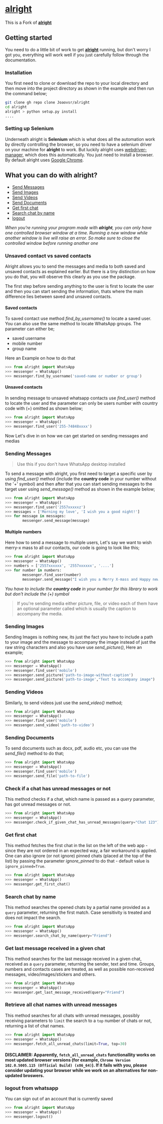 # [alright](#)
This is a Fork of [**alright**](https://github.com/Kalebu/alright)

## Getting started

You need to do a little bit of work to get [**alright**](https://github.com/Kalebu/alright) running, but don't worry I got you, everything will work well if you just carefully follow through the documentation.

### Installation

You first need to clone or download the repo to your local directory and then move into the project directory as shown in the example and then run the command below;

```bash
git clone gh repo clone Joaovsr/alright
cd alright
alright > python setup.py install 
....
```

### Setting up Selenium

Underneath alright is **Selenium** which is what does all the automation work by directly controlling the browser, so you need to have a selenium driver on your machine for **alright** to work. But luckily alright uses [webdriver-manager](https://pypi.org/project/webdriver-manager/), which does this automatically. You just need to install a browser. By default alright uses [Google Chrome](https://www.google.com/chrome/).

## What you can do with alright?

- [Send Messages](#sending-messages)
- [Send Images](#sending-images)
- [Send Videos](#sending-videos)
- [Send Documents](#sending-documents)
- [Get first chat](#get-first-chat)
- [Search chat by name](#search-chat-by-name)
- [logout](#logout)

*When you're running your program made with **alright**, you can only have one controlled browser window at a time. Running a new window while another window is live will raise an error. So make sure to close the controlled window before running another one*

### Unsaved contact vs saved contacts

Alright allows you to send the messages and media to both saved and unsaved contacts as explained earlier. But there is a tiny distinction on how you do that, you will observe this clearly as you use the package.

The first step before sending anything to the user is first to locate the user and then you can start sending the information, thats where the main difference lies between saved and unsaved contacts.

#### Saved contacts

To saved contact use method *find_by_username()* to locate a saved user. You can also use the same method to locate WhatsApp groups. The parameter can either be;

- saved username
- mobile number
- group name

Here an Example on how to do that

```python
>>> from alright import WhatsApp
>>> messenger = WhatsApp()
>>> messenger.find_by_username('saved-name or number or group')
```

#### Unsaved contacts

In sending message to unsaved whatsapp contacts use *find_user()* method to locate the user and the parameter can only be users number with country code with (+) omitted as shown below;

```python
>>> from alright import WhatsApp
>>> messenger = WhatsApp()
>>> messenger.find_user('255-74848xxxx')
```

Now Let's dive in on how we can get started on sending messages and medias

### Sending Messages

>Use this if you don't have WhatsApp desktop installed

To send a message with alright, you first need to target a specific user by using *find_user()* method (include the **country code** in your number without the '+' symbol) and then after that you can start sending messages to the target user using *send_message()* method as shown in the example below;

```python
>>> from alright import WhatsApp
>>> messenger = WhatsApp()
>>> messenger.find_user('2557xxxxxz')
>>> messages = ['Morning my love', 'I wish you a good night!']
>>> for message in messages:  
        messenger.send_message(message)    
```
#### Multiple numbers

Here how to send a message to multiple users, Let's say we want to wish merry-x mass to all our contacts, our code is going to look like this;

```python
>>> from alright import WhatsApp
>>> messenger = WhatsApp()
>>> numbers = ['2557xxxxxx', '2557xxxxxx', '....']
>>> for number in numbers:
        messenger.find_user(number)
        messenger.send_message("I wish you a Merry X-mass and Happy new year ")
```

*You have to include the **country code** in your number for this library to work but don't include the (+) symbol*


> If you're sending media either picture, file, or video each of them have an optional parameter called <message> which is usually the caption to accompany the media. 

### Sending Images

Sending Images is nothing new, its just the fact you have to include a path to your image and the message to accompany the image instead of just the raw string characters and also you have use *send_picture()*, Here an example;


```python
>>> from alright import WhatsApp
>>> messenger = WhatsApp()
>>> messenger.find_user('mobile')
>>> messenger.send_picture('path-to-image-without-caption')
>>> messenger.send_picture('path-to-image',"Text to accompany image")
```

### Sending Videos

Similarly, to send videos just use the *send_video()*  method;

```python
>>> from alright import WhatsApp
>>> messenger = WhatsApp()
>>> messenger.find_user('mobile')
>>> messenger.send_video('path-to-video')
```

>

### Sending Documents

To send documents such as docx, pdf, audio etc, you can use the *send_file()* method to do that;

```python
>>> from alright import WhatsApp
>>> messenger = WhatsApp()
>>> messenger.find_user('mobile')
>>> messenger.send_file('path-to-file')
```

### Check if a chat has unread messages or not

This method checks if a chat, which name is passed as a *query* parameter, has got unread messages or not.

```python
>>> from alright import WhatsApp
>>> messenger = WhatsApp()
>>> messenger.check_if_given_chat_has_unread_messages(query="Chat 123")
```
        
### Get first chat

This method fetches the first chat in the list on the left of the web app - since they are not ordered in an expected way, a fair workaround is applied. One can also ignore (or not ignore) pinned chats (placed at the top of the list) by passing the parameter *ignore_pinned* to do that - default value is `ignore_pinned=True`.

```python
>>> from alright import WhatsApp
>>> messenger = WhatsApp()
>>> messenger.get_first_chat()
```

### Search chat by name

This method searches the opened chats by a partial name provided as a `query` parameter, returning the first match. Case sensitivity is treated and does not impact the search.

```python
>>> from alright import WhatsApp
>>> messenger = WhatsApp()
>>> messenger.search_chat_by_name(query="Friend")
```
        
### Get last message received in a given chat

This method searches for the last message received in a given chat, received as a `query` parameter, returning the sender, text and time. Groups, numbers and contacts cases are treated, as well as possible non-received messages, video/images/stickers and others.

```python
>>> from alright import WhatsApp
>>> messenger = WhatsApp()
>>> messenger.get_last_message_received(query="Friend")
```
        
### Retrieve all chat names with unread messages

This method searches for all chats with unread messages, possibly receiving parameters to `limit` the search to a `top` number of chats or not, returning a list of chat names.

```python
>>> from alright import WhatsApp
>>> messenger = WhatsApp()
>>> messenger.fetch_all_unread_chats(limit=True, top=30)
```

#### DISCLAIMER: Apparently, `fetch_all_unread_chats` functionallity works on most updated browser versions (for example, `Chrome Version 102.0.5005.115 (Official Build) (x86_64)`). If it fails with you, please consider updating your browser while we work on an alternatives for non-updated broswers.
        
### logout from whatsapp

You can sign out of an account that is currently saved

```python
>>> from alright import WhatsApp
>>> messenger = WhatsApp()
>>> messenger.logout()
```
